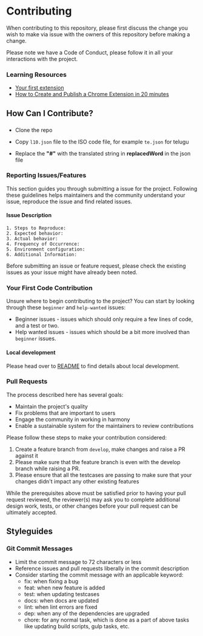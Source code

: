 # Contributing

When contributing to this repository, please first discuss the change you wish to make via issue with the owners of this repository before making a change.

Please note we have a Code of Conduct, please follow it in all your interactions with the project.

### Learning Resources

- [Your first extension](https://developer.mozilla.org/en-US/docs/Mozilla/Add-ons/WebExtensions/Your_first_WebExtension)
- [How to Create and Publish a Chrome Extension in 20 minutes](https://www.freecodecamp.org/news/how-to-create-and-publish-a-chrome-extension-in-20-minutes-6dc8395d7153/)

## How Can I Contribute?

###

- Clone the repo

- Copy `l10.json` file to the ISO code file, for example `te.json` for telugu

- Replace the __"#"__ with the translated string in __replacedWord__ in the json file

### Reporting Issues/Features

This section guides you through submitting a issue for the project. Following these guidelines helps maintainers and the community understand your issue, reproduce the issue and find related issues.

#### Issue Description

    1. Steps to Reproduce:
    2. Expected behavior:
    3. Actual behavior:
    4. Frequency of Occurrence:
    5. Environment configuration:
    6. Additional Information:

Before submitting an issue or feature request, please check the existing issues as your issue might have already been noted.

### Your First Code Contribution

Unsure where to begin contributing to the project? You can start by looking through these `beginner` and `help-wanted` issues:

- Beginner issues - issues which should only require a few lines of code, and a test or two.
- Help wanted issues - issues which should be a bit more involved than `beginner` issues.

#### Local development

Please head over to [README](README.md) to find details about local development.

### Pull Requests

The process described here has several goals:

- Maintain the project's quality
- Fix problems that are important to users
- Engage the community in working in harmony
- Enable a sustainable system for the maintainers to review contributions

Please follow these steps to make your contribution considered:

1. Create a feature branch from `develop`, make changes and raise a PR against it
2. Please make sure that the feature branch is even with the develop branch while raising a PR.
3. Please ensure that all the testcases are passing to make sure that your changes didn't impact any other existing features

While the prerequisites above must be satisfied prior to having your pull request reviewed, the reviewer(s) may ask you to complete additional design work, tests, or other changes before your pull request can be ultimately accepted.

## Styleguides

### Git Commit Messages

- Limit the commit message to 72 characters or less
- Reference issues and pull requests liberally in the commit description
- Consider starting the commit message with an applicable keyword:
  - fix: when fixing a bug
  - feat: when new feature is added
  - test: when updating testcases
  - docs: when docs are updated
  - lint: when lint errors are fixed
  - dep: when any of the dependencies are upgraded
  - chore: for any normal task, which is done as a part of above tasks like updating build scripts, gulp tasks, etc.
